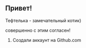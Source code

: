 ## Привет! 

Тефтелька - замечательный котик)

совершенно с этим согласен! 

1.  Создали аккаунт на Github.com